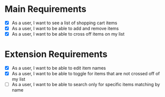 # Main Requirements
- [x] As a user, I want to see a list of shopping cart items
- [x] As a user, I want to be able to add and remove items
- [x] As a user, I want to be able to cross off items on my list
# Extension Requirements
- [x] As a user, I want to be able to edit item names
- [x] As a user, I want to be able to toggle for items that are not crossed off of my list
- [ ] As a user, I want to be able to search only for specific items matching by name